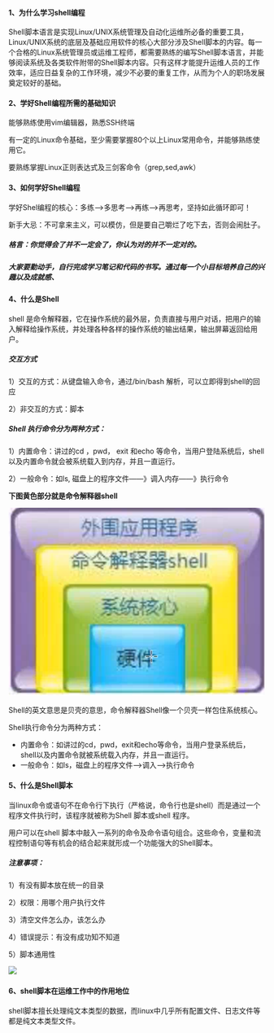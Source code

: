#### 1、为什么学习shell编程

Shell脚本语言是实现Linux/UNIX系统管理及自动化运维所必备的重要工具，Linux/UNIX系统的底层及基础应用软件的核心大部分涉及Shell脚本的内容。每一个合格的Linux系统管理员或运维工程师，都需要熟练的编写Shell脚本语言，并能够阅读系统及各类软件附带的Shell脚本内容。只有这样才能提升运维人员的工作效率，适应日益复杂的工作环境，减少不必要的重复工作，从而为个人的职场发展奠定较好的基础。

#### 2、学好Shell编程所需的基础知识

能够熟练使用vim编辑器，熟悉SSH终端

有一定的Linux命令基础，至少需要掌握80个以上Linux常用命令，并能够熟练使用它。

要熟练掌握Linux正则表达式及三剑客命令（grep,sed,awk）

#### 3、如何学好Shell编程

学好Shel编程的核心：多练--&gt;多思考--&gt;再练--&gt;再思考，坚持如此循环即可！

新手大忌：不可拿来主义，可以模仿，但是要自己嚼烂了吃下去，否则会闹肚子。

##### 格言：你觉得会了并不一定会了，你认为对的并不一定对的。

##### 大家要勤动手，自行完成学习笔记和代码的书写。通过每一个小目标培养自己的兴趣以及成就感、

#### 4、什么是Shell

shell 是命令解释器，它在操作系统的最外层，负责直接与用户对话，把用户的输入解释给操作系统，并处理各种各样的操作系统的输出结果，输出屏幕返回给用户。

##### 交互方式

1）交互的方式：从键盘输入命令，通过/bin/bash 解析，可以立即得到shell的回应

2）非交互的方式：脚本

##### Shell 执行命令分为两种方式：

1）内置命令：讲过的cd ，pwd， exit 和echo 等命令，当用户登陆系统后，shell 以及内置命令就会被系统载入到内存，并且一直运行。

2）一般命令：如ls, 磁盘上的程序文件——》调入内存——》执行命令

**下图黄色部分就是命令解释器shell**

![](/assets/22-39.png)

Shell的英文意思是贝壳的意思，命令解释器Shell像一个贝壳一样包住系统核心。

Shell执行命令分为两种方式：

* 内置命令：如讲过的cd，pwd，exit和echo等命令，当用户登录系统后，shell以及内置命令就被系统载入内存，并且一直运行。
* 一般命令：如ls，磁盘上的程序文件--&gt;调入--&gt;执行命令

#### 5、什么是Shell脚本

当linux命令或语句不在命令行下执行（严格说，命令行也是shell）而是通过一个程序文件执行时，该程序就被称为Shell 脚本或shell 程序。

用户可以在shell 脚本中敲入一系列的命令及命令语句组合。这些命令，变量和流程控制语句等有机会的结合起来就形成一个功能强大的Shell脚本。

##### 注意事项：

1）有没有脚本放在统一的目录

2）权限：用哪个用户执行文件

3）清空文件怎么办，该怎么办

4）错误提示：有没有成功知不知道

5）脚本通用性

![](https://www.luffycity.com/linux-book/assets/22-11.png)

#### 6、shell脚本在运维工作中的作用地位

shell脚本擅长处理纯文本类型的数据，而linux中几乎所有配置文件、日志文件等都是纯文本类型文件。

